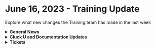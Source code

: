 # June 16, 2023 - Training Update

Explore what new changes the Training team has made in the last week

<details>

<summary><strong>General News</strong></summary>



</details>

<details>

<summary><strong>Cluck U and Documentation Updates</strong></summary>

Documentation

* Updated Navigation to highlight Getting Started and Training Pages
* Open Mic - June 9th Video and Page Added
* Updates:
  * SentinelOne: Added information for setting up a service

Cluck U

* Rewst 101 has been Piloted with updates to come! [Sign Up Here!](https://calendly.com/cluck-u/laying-the-foundations-of-automation)
* Pending:
  * Rewst 105 + 106 are content complete and will be scheduled in the coming weeks!
  * More surprises to come! ;)

</details>

<details>

<summary><strong>Tickets</strong></summary>

With the ROC now using Halo for their ticketing system, this is when you should find a ticket created for you!

* [ ] A discussion with a ROC engineer that doesn't result in a fix on first discussion
* [ ] If you have a call to troubleshoot, create workflows or other ROC work
* [ ] For all onboarding or expansion work
* [ ] If a call results in a new workflow idea or request

If you'd like to manually create a ticket yourself, review the "Rewst Support" section at the bottom of this page.

</details>
